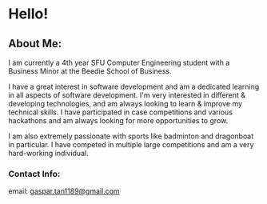 # Hello! 

## About Me:
I am currently a 4th year SFU Computer Engineering student with a Business Minor at the Beedie School of Business. 

I have a great interest in software development and am a dedicated learning in all aspects of software development. I'm very interested in different & developing technologies, and am always looking to learn & improve my technical skills. I have participated in case competitions and various hackathons and am always looking for more opportunities to grow.

I am also extremely passionate with sports like badminton and dragonboat in particular. I have competed in multiple large competitions and am a very hard-working individual.

### Contact Info:
email: gaspar.tan1189@gmail.com
<!--
**gasparf/gasparf** is a ✨ _special_ ✨ repository because its `README.md` (this file) appears on your GitHub profile.

Here are some ideas to get you started:

- 🔭 I’m currently working on ...
- 🌱 I’m currently learning ...
- 👯 I’m looking to collaborate on ...
- 🤔 I’m looking for help with ...
- 💬 Ask me about ...
- 📫 How to reach me: ...
- 😄 Pronouns: ...
- ⚡ Fun fact: ...
-->

